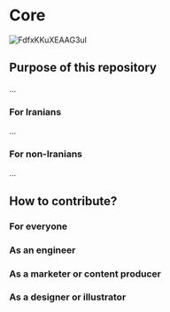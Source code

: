 # Core

![FdfxKKuXEAAG3uI](https://user-images.githubusercontent.com/445636/192323225-1d600e15-4097-4432-9533-85563436fb29.jpeg)

## Purpose of this repository
...

### For Iranians
...

### For non-Iranians
...

## How to contribute?

### For everyone

### As an engineer

### As a marketer or content producer

### As a designer or illustrator

